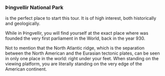 ### Þingvellir National Park

is the perfect place to start this tour. It is of high interest, both historically and geologically.

While in Þingvellir, you will find yourself at the exact place where was founded the very first parliament in the World, back in the year 930.

Not to mention that the North Atlantic ridge, which is the separation between the North American and the Eurasian tectonic plates, can be seen in only one place in the world: right under your feet. When standing on the viewing platform, you are literally standing on the very edge of the American continent.
